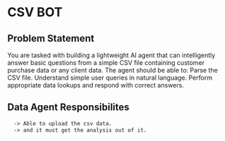 # CSV BOT

## Problem Statement
  You are tasked with building a lightweight AI agent that can intelligently answer basic questions from a simple CSV file containing customer purchase data or any client data.
  The agent should be able to:
  Parse the CSV file.
  Understand simple user queries in natural language.
  Perform appropriate data lookups and respond with correct answers.

## Data Agent Responsibilites
```markdown
  -> Able to upload the csv data.
  -> and it must get the analysis out of it.
```
  
